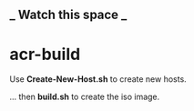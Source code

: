 _ Watch this space _  
---  
# acr-build  

Use **Create-New-Host.sh** to create new hosts.  
  
... then **build.sh** to create the iso image.  
  


